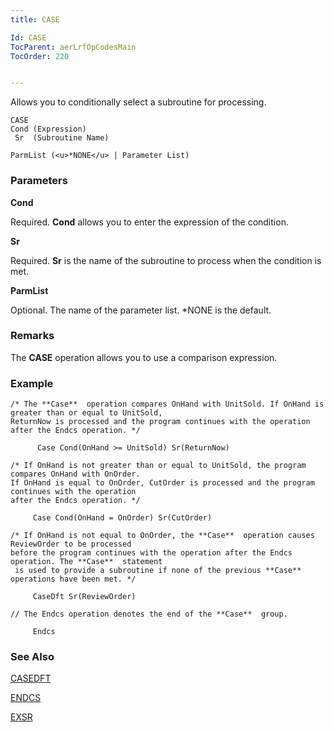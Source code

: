 ```yaml
---
title: CASE

Id: CASE
TocParent: aerLrfOpCodesMain
TocOrder: 220


---
```


Allows you to conditionally select a subroutine for processing.

```
CASE
Cond (Expression)
 Sr  (Subroutine Name)

ParmList (<u>*NONE</u> | Parameter List)
```

### Parameters

**Cond** 

Required. **Cond** allows you to enter the expression of the condition.


**Sr** 

Required. **Sr** is the name of the subroutine to process when the condition is met.


**ParmList** 

Optional. The name of the parameter list. *NONE is the default.


### Remarks
The **CASE** operation allows you to use a comparison expression. 

### Example

```
/* The **Case**  operation compares OnHand with UnitSold. If OnHand is greater than or equal to UnitSold, 
ReturnNow is processed and the program continues with the operation after the Endcs operation. */

      Case Cond(OnHand >= UnitSold) Sr(ReturnNow)

/* If OnHand is not greater than or equal to UnitSold, the program compares OnHand with OnOrder. 
If OnHand is equal to OnOrder, CutOrder is processed and the program continues with the operation 
after the Endcs operation. */

     Case Cond(OnHand = OnOrder) Sr(CutOrder)

/* If OnHand is not equal to OnOrder, the **Case**  operation causes ReviewOrder to be processed 
before the program continues with the operation after the Endcs operation. The **Case**  statement
 is used to provide a subroutine if none of the previous **Case**  operations have been met. */

     CaseDft Sr(ReviewOrder)

// The Endcs operation denotes the end of the **Case**  group. 

     Endcs
```

### See Also
[CASEDFT](CASEDFT.html)

[ENDCS](ENDCS.html)

[EXSR](EXSR.html) 
